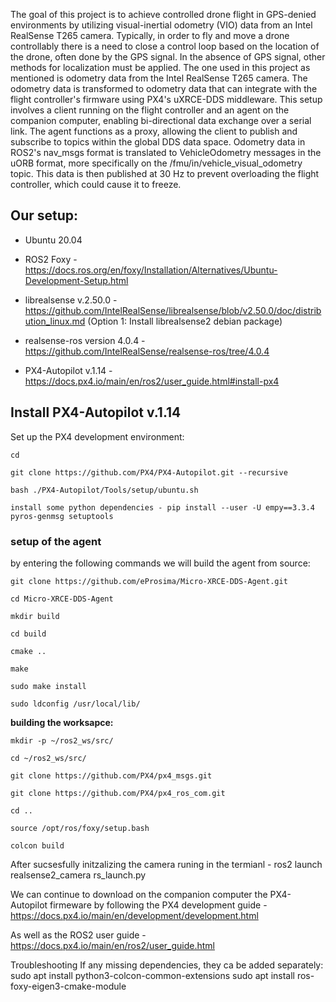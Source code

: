 The goal of this project is to achieve controlled drone flight in GPS-denied environments by utilizing visual-inertial odometry (VIO) data from an Intel 
RealSense T265 camera. Typically, in order to fly and move a drone controllably there is a need to close a control loop based on the location of the drone,
often done by the GPS signal. In the absence of GPS signal, other methods for localization must be applied. The one used in this project as mentioned is odometry data 
from the Intel RealSense T265 camera. The odometry data is transformed to odometry data that can integrate with the flight controller's firmware using PX4's 
uXRCE-DDS middleware. This setup involves a client running on the flight controller and an agent on the companion computer, enabling bi-directional data exchange 
over a serial link. The agent functions as a proxy, allowing the client to publish and subscribe to topics within the global DDS data space. Odometry data in 
ROS2's nav_msgs format is translated to VehicleOdometry messages in the uORB format, more specifically on the /fmu/in/vehicle_visual_odometry topic. This data is 
then published at 30 Hz to prevent overloading the flight controller, which could cause it to freeze.

## **Our setup:**

- Ubuntu 20.04 

- ROS2 Foxy - https://docs.ros.org/en/foxy/Installation/Alternatives/Ubuntu-Development-Setup.html

- librealsense v.2.50.0 -  https://github.com/IntelRealSense/librealsense/blob/v2.50.0/doc/distribution_linux.md 
(Option 1: Install librealsense2 debian package)

- realsense-ros version 4.0.4 - https://github.com/IntelRealSense/realsense-ros/tree/4.0.4

- PX4-Autopilot v.1.14 - https://docs.px4.io/main/en/ros2/user_guide.html#install-px4

## **Install PX4-Autopilot v.1.14** 

Set up the PX4 development environment:

    cd
  
    git clone https://github.com/PX4/PX4-Autopilot.git --recursive
  
    bash ./PX4-Autopilot/Tools/setup/ubuntu.sh
  
    install some python dependencies - pip install --user -U empy==3.3.4 pyros-genmsg setuptools
  

### **setup of the agent**
by entering the following commands we will build the agent from source:

    git clone https://github.com/eProsima/Micro-XRCE-DDS-Agent.git
    
    cd Micro-XRCE-DDS-Agent
    
    mkdir build
    
    cd build
    
    cmake ..
    
    make
    
    sudo make install
    
    sudo ldconfig /usr/local/lib/


**building the worksapce:**

    mkdir -p ~/ros2_ws/src/
    
    cd ~/ros2_ws/src/
    
    git clone https://github.com/PX4/px4_msgs.git
    
    git clone https://github.com/PX4/px4_ros_com.git
    
    cd ..
    
    source /opt/ros/foxy/setup.bash
    
    colcon build



After sucsesfully initzalizing the camera runing in the termianl - ros2 launch realsense2_camera rs_launch.py 

We can continue to download on the companion computer the PX4-Autopilot firmeware by following the PX4 development guide - 
https://docs.px4.io/main/en/development/development.html 

As well as the ROS2 user guide - https://docs.px4.io/main/en/ros2/user_guide.html


Troubleshooting
If any missing dependencies, they ca be added separately:
sudo apt install python3-colcon-common-extensions
sudo apt install ros-foxy-eigen3-cmake-module
